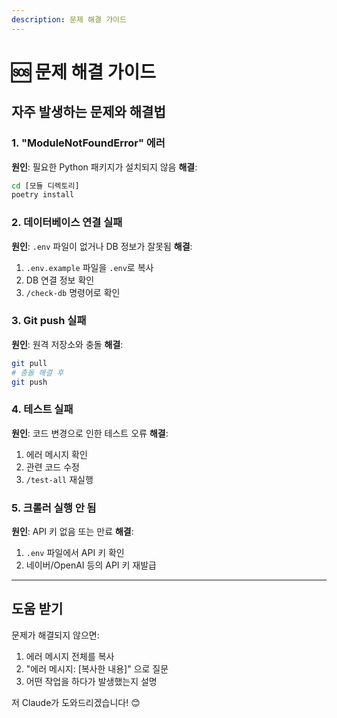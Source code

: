 ```yaml
---
description: 문제 해결 가이드
---
```


# 🆘 문제 해결 가이드

## 자주 발생하는 문제와 해결법

### 1. "ModuleNotFoundError" 에러
**원인**: 필요한 Python 패키지가 설치되지 않음
**해결**:
```bash
cd [모듈 디렉토리]
poetry install
```

### 2. 데이터베이스 연결 실패
**원인**: `.env` 파일이 없거나 DB 정보가 잘못됨
**해결**:
1. `.env.example` 파일을 `.env`로 복사
2. DB 연결 정보 확인
3. `/check-db` 명령어로 확인

### 3. Git push 실패
**원인**: 원격 저장소와 충돌
**해결**:
```bash
git pull
# 충돌 해결 후
git push
```

### 4. 테스트 실패
**원인**: 코드 변경으로 인한 테스트 오류
**해결**:
1. 에러 메시지 확인
2. 관련 코드 수정
3. `/test-all` 재실행

### 5. 크롤러 실행 안 됨
**원인**: API 키 없음 또는 만료
**해결**:
1. `.env` 파일에서 API 키 확인
2. 네이버/OpenAI 등의 API 키 재발급

---

## 도움 받기

문제가 해결되지 않으면:
1. 에러 메시지 전체를 복사
2. "에러 메시지: [복사한 내용]" 으로 질문
3. 어떤 작업을 하다가 발생했는지 설명

저 Claude가 도와드리겠습니다! 😊
